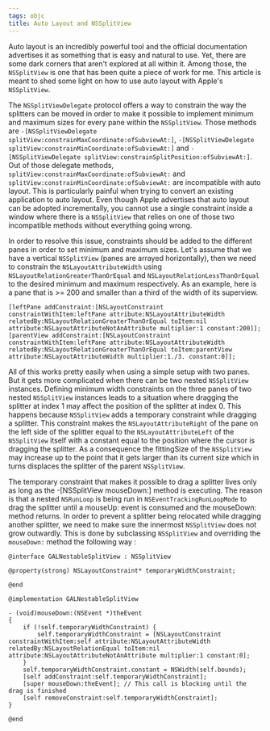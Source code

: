 ```yaml
---
tags: objc
title: Auto Layout and NSSplitView
---
```

Auto layout is an incredibly powerful tool and the official documentation advertises it as something that is easy and natural to use. Yet, there are some dark corners that aren't explored at all within it. Among those, the `NSSplitView` is one that has been quite a piece of work for me. This article is meant to shed some light on how to use auto layout with Apple's `NSSplitView`.

The `NSSplitViewDelegate` protocol offers a way to constrain the way the splitters can be moved in order to make it possible to implement minimum and maximum sizes for every pane within the `NSSplitView`. Those methods are `-[NSSplitViewDelegate splitView:constrainMaxCoordinate:ofSubviewAt:]`, `-[NSSplitViewDelegate splitView:constrainMinCoordinate:ofSubviewAt:]` and `-[NSSplitViewDelegate splitView:constrainSplitPosition:ofSubviewAt:]`. Out of those delegate methods, `splitView:constrainMaxCoordinate:ofSubviewAt:` and `splitView:constrainMinCoordinate:ofSubviewAt:` are incompatible with auto layout. This is particularly painful when trying to convert an existing application to auto layout. Even though Apple advertises that auto layout can be adopted incrementally, you cannot use a single constraint inside a window where there is a `NSSplitView` that relies on one of those two incompatible methods without everything going wrong.

In order to resolve this issue, constraints should be added to the different panes in order to set minimum and maximum sizes. Let's assume that we have a vertical `NSSplitView` (panes are arrayed horizontally), then we need to constrain the `NSLayoutAttributeWidth` using `NSLayoutRelationGreaterThanOrEqual` and `NSLayoutRelationLessThanOrEqual` to the desired minimum and maximum respectively. As an example, here is a pane that is >= 200 and smaller than a third of the width of its superview.

```objc
[leftPane addConstraint:[NSLayoutConstraint constraintWithItem:leftPane attribute:NSLayoutAttributeWidth relatedBy:NSLayoutRelationGreaterThanOrEqual toItem:nil attribute:NSLayoutAttributeNotAnAttribute multiplier:1 constant:200]];
[parentView addConstraint:[NSLayoutConstraint constraintWithItem:leftPane attribute:NSLayoutAttributeWidth relatedBy:NSLayoutRelationGreaterThanOrEqual toItem:parentView attribute:NSLayoutAttributeWidth multiplier:1./3. constant:0]];
```

All of this works pretty easily when using a simple setup with two panes. But it gets more complicated when there can be two nested `NSSplitView` instances. Defining minimum width constraints on the three panes of two nested `NSSplitView` instances leads to a situation where dragging the splitter at index 1 may affect the position of the splitter at index 0. This happens because `NSSplitView` adds a temporary constraint while dragging a splitter. This constraint makes the `NSLayoutAttributeRight` of the pane on the left side of the splitter equal to the `NSLayoutAttributeLeft` of the `NSSplitView` itself with a constant equal to the position where the cursor is dragging the splitter. As a consequence the fittingSize of the `NSSplitView` may increase up to the point that it gets larger than its current size which in turns displaces the splitter of the parent `NSSplitView`.

The temporary constraint that makes it possible to drag a splitter lives only as long as the -[NSSplitView mouseDown:] method is executing. The reason is that a nested `NSRunLoop` is being run in `NSEventTrackingRunLoopMode` to drag the splitter until a mouseUp: event is consumed and the mouseDown: method returns. In order to prevent a splitter being relocated while dragging another splitter, we need to make sure the innermost `NSSplitView` does not grow outwardly. This is done by subclassing `NSSplitView` and overriding the `mouseDown:` method the following way :
```objc
@interface GALNestableSplitView : NSSplitView

@property(strong) NSLayoutConstraint* temporaryWidthConstraint;

@end

@implementation GALNestableSplitView

- (void)mouseDown:(NSEvent *)theEvent
{
	if (!self.temporaryWidthConstraint) {
		self.temporaryWidthConstraint = [NSLayoutConstraint constraintWithItem:self attribute:NSLayoutAttributeWidth relatedBy:NSLayoutRelationEqual toItem:nil attribute:NSLayoutAttributeNotAnAttribute multiplier:1 constant:0];
	}
	self.temporaryWidthConstraint.constant = NSWidth(self.bounds);
	[self addConstraint:self.temporaryWidthConstraint];
	[super mouseDown:theEvent]; // This call is blocking until the drag is finished
	[self removeConstraint:self.temporaryWidthConstraint];
}

@end
```

